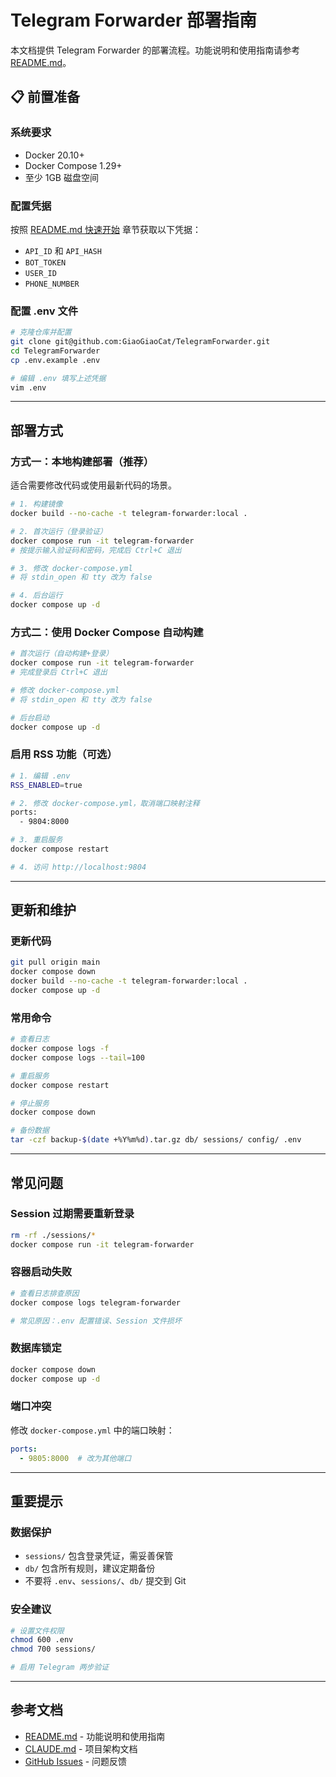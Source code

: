# Telegram Forwarder 部署指南

本文档提供 Telegram Forwarder 的部署流程。功能说明和使用指南请参考 [README.md](./README.md)。

## 📋 前置准备

### 系统要求

- Docker 20.10+
- Docker Compose 1.29+
- 至少 1GB 磁盘空间

### 配置凭据

按照 [README.md 快速开始](./README.md#-快速开始) 章节获取以下凭据：
- `API_ID` 和 `API_HASH`
- `BOT_TOKEN`
- `USER_ID`
- `PHONE_NUMBER`

### 配置 .env 文件

```bash
# 克隆仓库并配置
git clone git@github.com:GiaoGiaoCat/TelegramForwarder.git
cd TelegramForwarder
cp .env.example .env

# 编辑 .env 填写上述凭据
vim .env
```

---

## 部署方式

### 方式一：本地构建部署（推荐）

适合需要修改代码或使用最新代码的场景。

```bash
# 1. 构建镜像
docker build --no-cache -t telegram-forwarder:local .

# 2. 首次运行（登录验证）
docker compose run -it telegram-forwarder
# 按提示输入验证码和密码，完成后 Ctrl+C 退出

# 3. 修改 docker-compose.yml
# 将 stdin_open 和 tty 改为 false

# 4. 后台运行
docker compose up -d
```

### 方式二：使用 Docker Compose 自动构建

```bash
# 首次运行（自动构建+登录）
docker compose run -it telegram-forwarder
# 完成登录后 Ctrl+C 退出

# 修改 docker-compose.yml
# 将 stdin_open 和 tty 改为 false

# 后台启动
docker compose up -d
```

### 启用 RSS 功能（可选）

```bash
# 1. 编辑 .env
RSS_ENABLED=true

# 2. 修改 docker-compose.yml，取消端口映射注释
ports:
  - 9804:8000

# 3. 重启服务
docker compose restart

# 4. 访问 http://localhost:9804
```

---

## 更新和维护

### 更新代码

```bash
git pull origin main
docker compose down
docker build --no-cache -t telegram-forwarder:local .
docker compose up -d
```

### 常用命令

```bash
# 查看日志
docker compose logs -f
docker compose logs --tail=100

# 重启服务
docker compose restart

# 停止服务
docker compose down

# 备份数据
tar -czf backup-$(date +%Y%m%d).tar.gz db/ sessions/ config/ .env
```

---

## 常见问题

### Session 过期需要重新登录

```bash
rm -rf ./sessions/*
docker compose run -it telegram-forwarder
```

### 容器启动失败

```bash
# 查看日志排查原因
docker compose logs telegram-forwarder

# 常见原因：.env 配置错误、Session 文件损坏
```

### 数据库锁定

```bash
docker compose down
docker compose up -d
```

### 端口冲突

修改 `docker-compose.yml` 中的端口映射：
```yaml
ports:
  - 9805:8000  # 改为其他端口
```

---

## 重要提示

### 数据保护

- `sessions/` 包含登录凭证，需妥善保管
- `db/` 包含所有规则，建议定期备份
- 不要将 `.env`、`sessions/`、`db/` 提交到 Git

### 安全建议

```bash
# 设置文件权限
chmod 600 .env
chmod 700 sessions/

# 启用 Telegram 两步验证
```

---

## 参考文档

- [README.md](./README.md) - 功能说明和使用指南
- [CLAUDE.md](./CLAUDE.md) - 项目架构文档
- [GitHub Issues](https://github.com/GiaoGiaoCat/TelegramForwarder/issues) - 问题反馈
